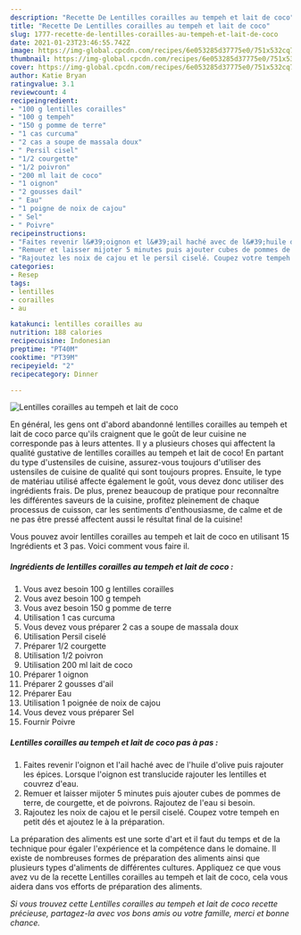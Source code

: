 ```yaml
---
description: "Recette De Lentilles corailles au tempeh et lait de coco"
title: "Recette De Lentilles corailles au tempeh et lait de coco"
slug: 1777-recette-de-lentilles-corailles-au-tempeh-et-lait-de-coco
date: 2021-01-23T23:46:55.742Z
image: https://img-global.cpcdn.com/recipes/6e053285d37775e0/751x532cq70/lentilles-corailles-au-tempeh-et-lait-de-coco-photo-principale-de-la-recette.jpg
thumbnail: https://img-global.cpcdn.com/recipes/6e053285d37775e0/751x532cq70/lentilles-corailles-au-tempeh-et-lait-de-coco-photo-principale-de-la-recette.jpg
cover: https://img-global.cpcdn.com/recipes/6e053285d37775e0/751x532cq70/lentilles-corailles-au-tempeh-et-lait-de-coco-photo-principale-de-la-recette.jpg
author: Katie Bryan
ratingvalue: 3.1
reviewcount: 4
recipeingredient:
- "100 g lentilles corailles"
- "100 g tempeh"
- "150 g pomme de terre"
- "1 cas curcuma"
- "2 cas a soupe de massala doux"
- " Persil cisel"
- "1/2 courgette"
- "1/2 poivron"
- "200 ml lait de coco"
- "1 oignon"
- "2 gousses dail"
- " Eau"
- "1 poigne de noix de cajou"
- " Sel"
- " Poivre"
recipeinstructions:
- "Faites revenir l&#39;oignon et l&#39;ail haché avec de l&#39;huile d&#39;olive puis rajouter les épices. Lorsque l&#39;oignon est translucide rajouter les lentilles et couvrez d&#39;eau."
- "Remuer et laisser mijoter 5 minutes puis ajouter cubes de pommes de terre, de courgette, et de poivrons. Rajoutez de l&#39;eau si besoin."
- "Rajoutez les noix de cajou et le persil ciselé. Coupez votre tempeh en petit dés et ajoutez le à la préparation."
categories:
- Resep
tags:
- lentilles
- corailles
- au

katakunci: lentilles corailles au 
nutrition: 188 calories
recipecuisine: Indonesian
preptime: "PT40M"
cooktime: "PT39M"
recipeyield: "2"
recipecategory: Dinner

---
```



![Lentilles corailles au tempeh et lait de coco](https://img-global.cpcdn.com/recipes/6e053285d37775e0/751x532cq70/lentilles-corailles-au-tempeh-et-lait-de-coco-photo-principale-de-la-recette.jpg)

En général, les gens ont d'abord abandonné lentilles corailles au tempeh et lait de coco parce qu'ils craignent que le goût de leur cuisine ne corresponde pas à leurs attentes. Il y a plusieurs choses qui affectent la qualité gustative de lentilles corailles au tempeh et lait de coco! En partant du type d'ustensiles de cuisine, assurez-vous toujours d'utiliser des ustensiles de cuisine de qualité qui sont toujours propres. Ensuite, le type de matériau utilisé affecte également le goût, vous devez donc utiliser des ingrédients frais. De plus, prenez beaucoup de pratique pour reconnaître les différentes saveurs de la cuisine, profitez pleinement de chaque processus de cuisson, car les sentiments d'enthousiasme, de calme et de ne pas être pressé affectent aussi le résultat final de la cuisine!

<!--inarticleads1-->

Vous pouvez avoir lentilles corailles au tempeh et lait de coco en utilisant 15 Ingrédients et 3 pas. Voici comment vous faire il.

##### Ingrédients de lentilles corailles au tempeh et lait de coco :

1. Vous avez besoin 100 g lentilles corailles
1. Vous avez besoin 100 g tempeh
1. Vous avez besoin 150 g pomme de terre
1. Utilisation 1 cas curcuma
1. Vous devez vous préparer 2 cas a soupe de massala doux
1. Utilisation  Persil ciselé
1. Préparer 1/2 courgette
1. Utilisation 1/2 poivron
1. Utilisation 200 ml lait de coco
1. Préparer 1 oignon
1. Préparer 2 gousses d&#39;ail
1. Préparer  Eau
1. Utilisation 1 poignée de noix de cajou
1. Vous devez vous préparer  Sel
1. Fournir  Poivre




<!--inarticleads2-->

##### Lentilles corailles au tempeh et lait de coco pas à pas :

1. Faites revenir l&#39;oignon et l&#39;ail haché avec de l&#39;huile d&#39;olive puis rajouter les épices. Lorsque l&#39;oignon est translucide rajouter les lentilles et couvrez d&#39;eau.
1. Remuer et laisser mijoter 5 minutes puis ajouter cubes de pommes de terre, de courgette, et de poivrons. Rajoutez de l&#39;eau si besoin.
1. Rajoutez les noix de cajou et le persil ciselé. Coupez votre tempeh en petit dés et ajoutez le à la préparation.




<!--inarticleads1-->

<p>
La préparation des aliments est une sorte d'art et il faut du temps et de la technique pour égaler l'expérience et la compétence dans le domaine. Il existe de nombreuses formes de préparation des aliments ainsi que plusieurs types d'aliments de différentes cultures. Appliquez ce que vous avez vu de la recette Lentilles corailles au tempeh et lait de coco, cela vous aidera dans vos efforts de préparation des aliments.
</p>

<p>
<i>Si vous trouvez cette Lentilles corailles au tempeh et lait de coco recette précieuse, partagez-la avec vos bons amis ou votre famille, merci et bonne chance.</i>
</p>
